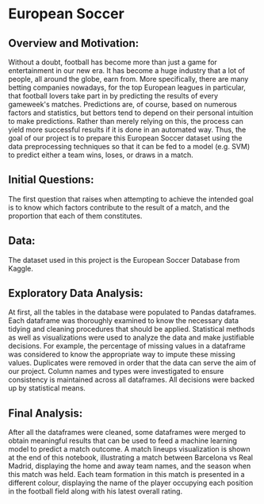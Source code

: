 # European Soccer

## Overview and Motivation:
Without a doubt, football has become more than just a game for entertainment in our new era. It has become a huge industry that a lot of people, all around the globe, earn from. More specifically, there are many betting companies nowadays, for the top European leagues in particular, that football lovers take part in by predicting the results of every gameweek's matches. Predictions are, of course, based on numerous factors and statistics, but bettors tend to depend on their personal intuition to make predictions. Rather than merely relying on this, the process can yield more successful results if it is done in an automated way. Thus, the goal of our project is to prepare this European Soccer dataset using the data preprocessing techniques so that it can be fed to a model (e.g. SVM) to predict either a team wins, loses, or draws in a match.   

## Initial Questions:
The first question that raises when attempting to achieve the intended goal is to know which factors contribute to the result of a match, and the proportion that each of them constitutes. 

## Data:
The dataset used in this project is the European Soccer Database from Kaggle.

## Exploratory Data Analysis:
At first, all the tables in the database were populated to Pandas dataframes. Each dataframe was thoroughly examined to know the necessary data tidying and cleaning procedures that should be applied. Statistical methods as well as visualizations were used to analyze the data and make justifiable decisions. For example, the percentage of missing values in a dataframe was considered to know the appropriate way to impute these missing values. Duplicates were removed in order that the data can serve the aim of our project. Column names and types were investigated to ensure consistency is maintained across all dataframes. All decisions were backed up by statistical means.

## Final Analysis:
After all the dataframes were cleaned, some dataframes were merged to obtain meaningful results that can be used to feed a machine learning model to predict a match outcome. A match lineups visualization is shown at the end of this notebook, illustrating a match between Barcelona vs Real Madrid, displaying the home and away team names, and the season when this match was held. Each team formation in this match is presented in a different colour, displaying the name of the player occupying each position in the football field along with his latest overall rating.
